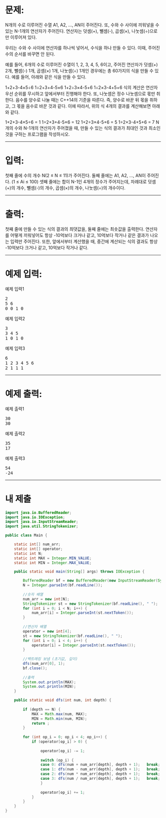 # 문제: 
N개의 수로 이루어진 수열 A1, A2, ..., AN이 주어진다. 또, 수와 수 사이에 끼워넣을 수 있는 N-1개의 연산자가 주어진다. 연산자는 덧셈(+), 뺄셈(-), 곱셈(×), 나눗셈(÷)으로만 이루어져 있다.

우리는 수와 수 사이에 연산자를 하나씩 넣어서, 수식을 하나 만들 수 있다. 이때, 주어진 수의 순서를 바꾸면 안 된다.

예를 들어, 6개의 수로 이루어진 수열이 1, 2, 3, 4, 5, 6이고, 주어진 연산자가 덧셈(+) 2개, 뺄셈(-) 1개, 곱셈(×) 1개, 나눗셈(÷) 1개인 경우에는 총 60가지의 식을 만들 수 있다. 예를 들어, 아래와 같은 식을 만들 수 있다.

1+2+3-4×5÷6
1÷2+3+4-5×6
1+2÷3×4-5+6
1÷2×3-4+5+6
식의 계산은 연산자 우선 순위를 무시하고 앞에서부터 진행해야 한다. 또, 나눗셈은 정수 나눗셈으로 몫만 취한다. 음수를 양수로 나눌 때는 C++14의 기준을 따른다. 즉, 양수로 바꾼 뒤 몫을 취하고, 그 몫을 음수로 바꾼 것과 같다. 이에 따라서, 위의 식 4개의 결과를 계산해보면 아래와 같다.

1+2+3-4×5÷6 = 1
1÷2+3+4-5×6 = 12
1+2÷3×4-5+6 = 5
1÷2×3-4+5+6 = 7
N개의 수와 N-1개의 연산자가 주어졌을 때, 만들 수 있는 식의 결과가 최대인 것과 최소인 것을 구하는 프로그램을 작성하시오.

---
# 입력: 
첫째 줄에 수의 개수 N(2 ≤ N ≤ 11)가 주어진다. 둘째 줄에는 A1, A2, ..., AN이 주어진다. (1 ≤ Ai ≤ 100) 셋째 줄에는 합이 N-1인 4개의 정수가 주어지는데, 차례대로 덧셈(+)의 개수, 뺄셈(-)의 개수, 곱셈(×)의 개수, 나눗셈(÷)의 개수이다. 

---
# 출력: 
첫째 줄에 만들 수 있는 식의 결과의 최댓값을, 둘째 줄에는 최솟값을 출력한다. 연산자를 어떻게 끼워넣어도 항상 -10억보다 크거나 같고, 10억보다 작거나 같은 결과가 나오는 입력만 주어진다. 또한, 앞에서부터 계산했을 때, 중간에 계산되는 식의 결과도 항상 -10억보다 크거나 같고, 10억보다 작거나 같다.

---
# 예제 입력:

예제 입력1
<pre>
2
5 6
0 0 1 0
</pre>

예제 입력2
<pre>
3
3 4 5
1 0 1 0
</pre>

예제 입력3
<pre>
6
1 2 3 4 5 6
2 1 1 1
</pre>

---
# 예제 출력:

예제 출력1
<pre>
30
30
</pre>

예제 출력2
<pre>
35
17
</pre>

예제 출력3
<pre>
54
-24
</pre>

---
# 내 제출
~~~java
import java.io.BufferedReader;
import java.io.IOException;
import java.io.InputStreamReader;
import java.util.StringTokenizer;

public class Main {

	static int[] num_arr;
	static int[] operator;
	static int N;
	static int MAX = Integer.MIN_VALUE;
	static int MIN = Integer.MAX_VALUE;

	public static void main(String[] args) throws IOException {

		BufferedReader bf = new BufferedReader(new InputStreamReader(System.in));
		N = Integer.parseInt(bf.readLine());
		
		//숫자 배열
		num_arr = new int[N];
		StringTokenizer st = new StringTokenizer(bf.readLine(), " ");
		for (int i = 0; i < N; i++) {
			num_arr[i] = Integer.parseInt(st.nextToken());
		}
		
		//연산자 배열
		operator = new int[4];
		st = new StringTokenizer(bf.readLine(), " ");
		for (int i = 0; i < 4; i++) {
			operator[i] = Integer.parseInt(st.nextToken());
		}
		
		//백트래킹 보냄 (초기값, 깊이)
		dfs(num_arr[0], 1);
		bf.close();
		
		//출력
		System.out.println(MAX);
		System.out.println(MIN);
	}

	public static void dfs(int num, int depth) {
		
		if (depth == N) {
			MAX = Math.max(num, MAX);
			MIN = Math.min(num, MIN);
			return ;
		}
		
		for (int op_i = 0; op_i < 4; op_i++) {
			if (operator[op_i] > 0) {
				
				operator[op_i] -= 1;
				
				switch (op_i) {
				case 0: dfs(num + num_arr[depth], depth + 1);	break;
				case 1: dfs(num - num_arr[depth], depth + 1);	break;
				case 2: dfs(num * num_arr[depth], depth + 1);	break;
				case 3: dfs(num / num_arr[depth], depth + 1);	break;
				}
				
				operator[op_i] += 1;
			}
		}
	}
}
~~~
